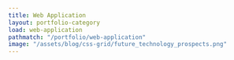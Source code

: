 ```yaml
---
title: Web Application
layout: portfolio-category
load: web-application
pathmatch: "/portfolio/web-application"
image: "/assets/blog/css-grid/future_technology_prospects.png"
---
```



